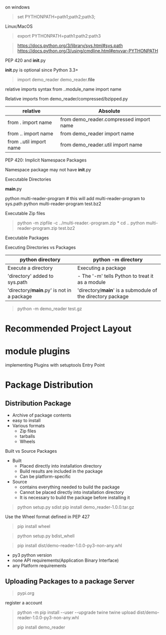 on windows

> set PYTHONPATH=path1;path2;path3;


Linux/MacOS

> export PYTHONPATH=path1:path2:path3 

> https://docs.python.org/3/library/sys.html#sys.path
> https://docs.python.org/3/using/cmdline.html#envvar-PYTHONPATH


PEP 420 and __init__.py

__init__.py is optional since Python 3.3+

> import demo_reader
> demo_reader.__file__


relative imports syntax 
from ..module_name import name

Relative imports from demo_reader/compressed/bzipped.py

relative | Absolute
-------- | -------- |
from . import name  |  from demo_reader.compressed import name
from .. import name  |  from demo_reader import name
from ..util import name  |  from demo_reader.util import name

PEP 420: Implicit Namespace Packages

Namespace package may not have __init__.py

Executable Directories

__main__.py

python multi-reader-program # this will add multi-reader-program to sys.path
python multi-reader-program test.bz2

Executable Zip files
> python -m zipfile -c ../multi-reader.-program.zip *
> cd ..
> python multi-reader-program.zip test.bz2

Executable Packages

Executing Directories vs Packages

python directory  | python -m directory
----------------- | --------------------
Execute a directory  | Executing a package
'directory' added to sys.path  | - The '-m' tells Python to treat it as a module
'directory/__main__.py' is not in a package  | 'directory/__main__' is a submodule of the directory package

> python -m demo_reader test.gz


# Recommended Project Layout

# module plugins

implementing  Plugins with setuptools Entry Point

# Package Distribution

## Distribution Package

+ Archive of package contents
+ easy to install
+ Various formats
  + Zip files
  + tarballs
  + Wheels


Built vs Source Packages

+ Built
  + Placed directly into installation directory
  + Build results are included in the package
  + Can be platform-specific
+ Source
  + contains everything needed to build the package
  + Cannot be placed directly into installation directory
  + It is necessary to build the package before installing it



> python setup.py sdist
> pip install demo_reader-1.0.0.tar.gz

Use the Wheel format defined in PEP 427

> pip install wheel

> python setup.py bdist_whell

> pip install dist/demo-reader-1.0.0-py3-non-any.whl

+ py3  python version
+ none  API requirements(Application Binary Interface)
+ any Platform requirements

## Uploading Packages to a package Server

> pypi.org

register a account

> python -m pip  install --user --upgrade twine
> twine upload dist/demo-reader-1.0.0-py3-non-any.whl
>
> pip install demo_reader


